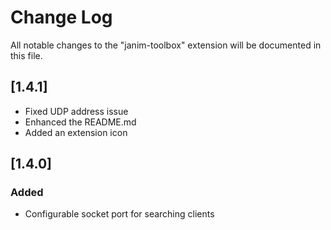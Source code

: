 # Change Log

All notable changes to the "janim-toolbox" extension will be documented in this file.

<!-- Check [Keep a Changelog](http://keepachangelog.com/) for recommendations on how to structure this file. -->

## [1.4.1]

- Fixed UDP address issue
- Enhanced the README.md
- Added an extension icon

## [1.4.0]

### Added

- Configurable socket port for searching clients
